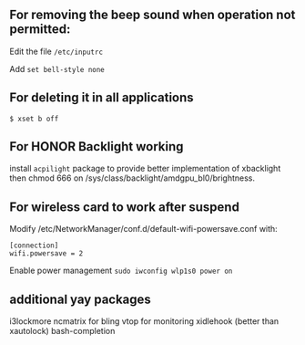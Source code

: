 ## For removing the beep sound when operation not permitted:

Edit the file `/etc/inputrc`

Add `set bell-style none`

## For deleting it in all applications

`$ xset b off`


## For HONOR Backlight working

install `acpilight` package to provide better implementation of xbacklight
then chmod 666 on /sys/class/backlight/amdgpu_bl0/brightness.

## For wireless card to work after suspend

Modify /etc/NetworkManager/conf.d/default-wifi-powersave.conf with:
```text
[connection]
wifi.powersave = 2
```

Enable power management
`sudo iwconfig wlp1s0 power on`

## additional yay packages

i3lockmore
ncmatrix for bling
vtop for monitoring
xidlehook (better than xautolock)
bash-completion
